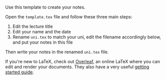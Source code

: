 Use this template to create your notes.

Open the `template.tex` file and follow these three main steps:

   1. Edit the lecture title
   2. Edit your name and the date
   3. Rename `uni.tex` to match your uni, edit the filename accordingly below, and put your notes in this file

Then write your notes in the renamed `uni.tex` file.

If you're new to LaTeX, check out [Overleaf](http://overleaf.com), an online LaTeX where you can edit and render your documents.
They also have a very useful [getting started guide](http://www.overleaf.com/help/18-how-do-i-use-overleaf).
